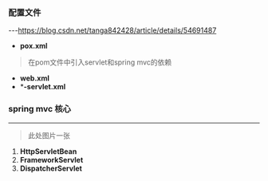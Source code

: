 ### 配置文件
---https://blog.csdn.net/tanga842428/article/details/54691487
- **pox.xml**

> 在pom文件中引入servlet和spring mvc的依赖
> 


- **web.xml**
- ***-servlet.xml**
### spring mvc 核心
---
> 此处图片一张

1. **HttpServletBean**
2. **FrameworkServlet**
3. **DispatcherServlet**

